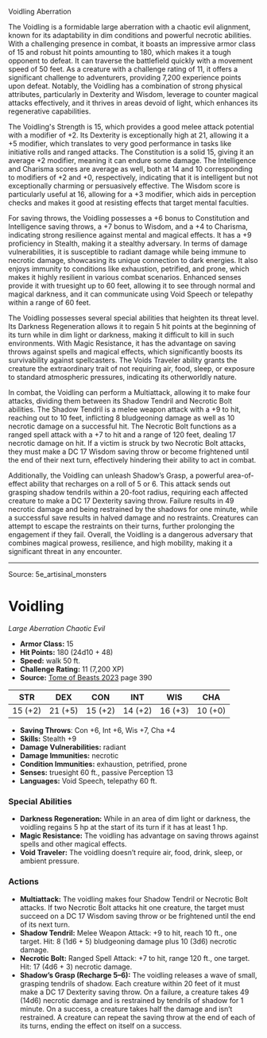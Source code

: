 <MonsterName/>Voidling</MonsterName>
<CreatureType/>Aberration</CreatureType>

<summary>The Voidling is a formidable large aberration with a chaotic evil alignment, known for its adaptability in dim conditions and powerful necrotic abilities. With a challenging presence in combat, it boasts an impressive armor class of 15 and robust hit points amounting to 180, which makes it a tough opponent to defeat. It can traverse the battlefield quickly with a movement speed of 50 feet. As a creature with a challenge rating of 11, it offers a significant challenge to adventurers, providing 7,200 experience points upon defeat. Notably, the Voidling has a combination of strong physical attributes, particularly in Dexterity and Wisdom, leverage to counter magical attacks effectively, and it thrives in areas devoid of light, which enhances its regenerative capabilities.</summary>

<detail>

The Voidling's Strength is 15, which provides a good melee attack potential with a modifier of +2. Its Dexterity is exceptionally high at 21, allowing it a +5 modifier, which translates to very good performance in tasks like initiative rolls and ranged attacks. The Constitution is a solid 15, giving it an average +2 modifier, meaning it can endure some damage. The Intelligence and Charisma scores are average as well, both at 14 and 10 corresponding to modifiers of +2 and +0, respectively, indicating that it is intelligent but not exceptionally charming or persuasively effective. The Wisdom score is particularly useful at 16, allowing for a +3 modifier, which aids in perception checks and makes it good at resisting effects that target mental faculties.

For saving throws, the Voidling possesses a +6 bonus to Constitution and Intelligence saving throws, a +7 bonus to Wisdom, and a +4 to Charisma, indicating strong resilience against mental and magical effects. It has a +9 proficiency in Stealth, making it a stealthy adversary. In terms of damage vulnerabilities, it is susceptible to radiant damage while being immune to necrotic damage, showcasing its unique connection to dark energies. It also enjoys immunity to conditions like exhaustion, petrified, and prone, which makes it highly resilient in various combat scenarios. Enhanced senses provide it with truesight up to 60 feet, allowing it to see through normal and magical darkness, and it can communicate using Void Speech or telepathy within a range of 60 feet.

The Voidling possesses several special abilities that heighten its threat level. Its Darkness Regeneration allows it to regain 5 hit points at the beginning of its turn while in dim light or darkness, making it difficult to kill in such environments. With Magic Resistance, it has the advantage on saving throws against spells and magical effects, which significantly boosts its survivability against spellcasters. The Voids Traveler ability grants the creature the extraordinary trait of not requiring air, food, sleep, or exposure to standard atmospheric pressures, indicating its otherworldly nature.

In combat, the Voidling can perform a Multiattack, allowing it to make four attacks, dividing them between its Shadow Tendril and Necrotic Bolt abilities. The Shadow Tendril is a melee weapon attack with a +9 to hit, reaching out to 10 feet, inflicting 8 bludgeoning damage as well as 10 necrotic damage on a successful hit. The Necrotic Bolt functions as a ranged spell attack with a +7 to hit and a range of 120 feet, dealing 17 necrotic damage on hit. If a victim is struck by two Necrotic Bolt attacks, they must make a DC 17 Wisdom saving throw or become frightened until the end of their next turn, effectively hindering their ability to act in combat.

Additionally, the Voidling can unleash Shadow’s Grasp, a powerful area-of-effect ability that recharges on a roll of 5 or 6. This attack sends out grasping shadow tendrils within a 20-foot radius, requiring each affected creature to make a DC 17 Dexterity saving throw. Failure results in 49 necrotic damage and being restrained by the shadows for one minute, while a successful save results in halved damage and no restraints. Creatures can attempt to escape the restraints on their turns, further prolonging the engagement if they fail. Overall, the Voidling is a dangerous adversary that combines magical prowess, resilience, and high mobility, making it a significant threat in any encounter.</detail>



---

Source: 5e_artisinal_monsters

# Voidling

*Large* *Aberration* *Chaotic Evil*

- **Armor Class:** 15
- **Hit Points:** 180 (24d10 + 48)
- **Speed:** walk 50 ft.
- **Challenge Rating:** 11 (7,200 XP)
- **Source:** [Tome of Beasts 2023](https://koboldpress.com/kpstore/product/tome-of-beasts-1-2023-edition/) page 390

| STR | DEX | CON | INT | WIS | CHA |
| --- | --- | --- | --- | --- | --- |
| 15 (+2) | 21 (+5) | 15 (+2) | 14 (+2) | 16 (+3) | 10 (+0) |

- **Saving Throws**: Con +6, Int +6, Wis +7, Cha +4
- **Skills:** Stealth +9
- **Damage Vulnerabilities:** radiant
- **Damage Immunities:** necrotic
- **Condition Immunities:** exhaustion, petrified, prone
- **Senses:** truesight 60 ft., passive Perception 13
- **Languages:** Void Speech, telepathy 60 ft.

### Special Abilities

- **Darkness Regeneration:** While in an area of dim light or darkness, the voidling regains 5 hp at the start of its turn if it has at least 1 hp.
- **Magic Resistance:** The voidling has advantage on saving throws against spells and other magical effects.
- **Void Traveler:** The voidling doesn’t require air, food, drink, sleep, or ambient pressure.

### Actions

- **Multiattack:** The voidling makes four Shadow Tendril or Necrotic Bolt attacks. If two Necrotic Bolt attacks hit one creature, the target must succeed on a DC 17 Wisdom saving throw or be frightened until the end of its next turn.
- **Shadow Tendril:** Melee Weapon Attack: +9 to hit, reach 10 ft., one target. Hit: 8 (1d6 + 5) bludgeoning damage plus 10 (3d6) necrotic damage.
- **Necrotic Bolt:** Ranged Spell Attack: +7 to hit, range 120 ft., one target. Hit: 17 (4d6 + 3) necrotic damage.
- **Shadow’s Grasp (Recharge 5–6):** The voidling releases a wave of small, grasping tendrils of shadow. Each creature within 20 feet of it must make a DC 17 Dexterity saving throw. On a failure, a creature takes 49 (14d6) necrotic damage and is restrained by tendrils of shadow for 1 minute. On a success, a creature takes half the damage and isn’t restrained. A creature can repeat the saving throw at the end of each of its turns, ending the effect on itself on a success.


